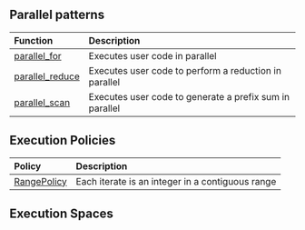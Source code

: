 ## Parallel patterns

|Function  |Description                  |
|:---------|:----------------------------|
|[parallel_for](Kokkos%3A%3Aparallel_for.md) | Executes user code in parallel |
|[parallel_reduce](parallel_reduce)  | Executes user code to perform a reduction in parallel |
|[parallel_scan](parallel_scan)  | Executes user code to generate a prefix sum in parallel |

## Execution Policies

|Policy  |Description                  |
|:---------|:----------------------------|
|[RangePolicy](Kokkos%3A%3ARangePolicy.md) | Each iterate is an integer in a contiguous range |


## Execution Spaces
